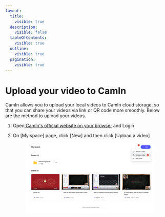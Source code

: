 ```yaml
---
layout:
  title:
    visible: true
  description:
    visible: false
  tableOfContents:
    visible: true
  outline:
    visible: true
  pagination:
    visible: true
---
```


# Upload your video to CamIn

CamIn allows you to upload your local videos to CamIn cloud storage, so that you can share your videos via link or QR code more smoothly. Below are the method to upload your videos.

1. Open[ CamIn's official website on your browser](https://www.camin.net/login) and Login
2.  On \[My space] page, click \[New] and then click \[Upload a video]

    <figure><img src="../.gitbook/assets/image (1) (1) (1) (1).png" alt=""><figcaption></figcaption></figure>
